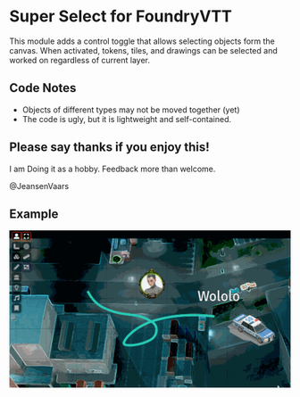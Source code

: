 # Super Select for FoundryVTT
This module adds a control toggle that allows selecting objects form the canvas.
When activated, tokens, tiles, and drawings can be selected and worked on regardless of current layer.

## Code Notes
* Objects of different types may not be moved together (yet)
* The code is ugly, but it is lightweight and self-contained.

## Please say thanks if you enjoy this!
I am Doing it as a hobby. Feedback more than welcome.

@JeansenVaars

## Example
![Example GIF](./example.gif)